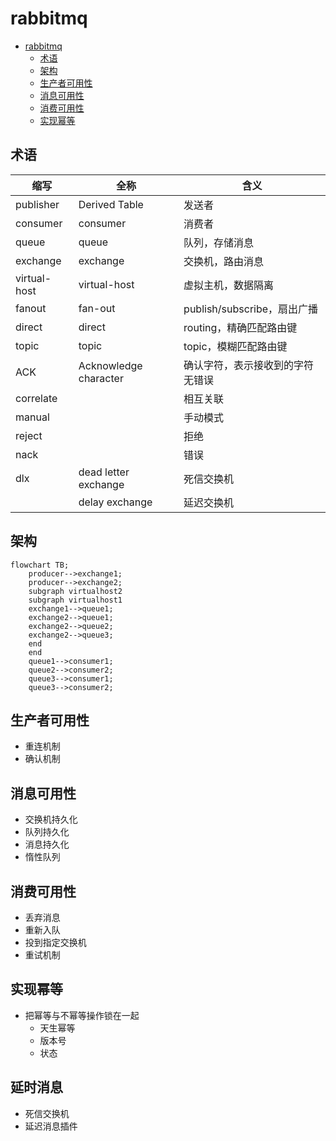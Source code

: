 # rabbitmq

<!-- TOC -->
* [rabbitmq](#rabbitmq)
  * [术语](#术语)
  * [架构](#架构)
  * [生产者可用性](#生产者可用性)
  * [消息可用性](#消息可用性)
  * [消费可用性](#消费可用性)
  * [实现幂等](#实现幂等)
<!-- TOC -->

## 术语

| 缩写           | 全称                    | 含义                     |
|--------------|-----------------------|------------------------|
| publisher    | Derived Table         | 发送者                    |
| consumer     | consumer              | 消费者                    |
| queue        | queue                 | 队列，存储消息                |
| exchange     | exchange              | 交换机，路由消息               |
| virtual-host | virtual-host          | 虚拟主机，数据隔离              |
| fanout       | fan-out               | publish/subscribe，扇出广播 |
| direct       | direct                | routing，精确匹配路由键        |
| topic        | topic                 | topic，模糊匹配路由键          |
| ACK          | Acknowledge character | 确认字符，表示接收到的字符无错误       |
| correlate    |                       | 相互关联                   |
| manual       |                       | 手动模式                   |
| reject       |                       | 拒绝                     |
| nack         |                       | 错误                     |
| dlx          | dead letter exchange  | 死信交换机                  |
|              | delay exchange        | 延迟交换机                  |

## 架构

```mermaid
flowchart TB;
    producer-->exchange1;
    producer-->exchange2;
    subgraph virtualhost2
    subgraph virtualhost1
    exchange1-->queue1;
    exchange2-->queue1;
    exchange2-->queue2;
    exchange2-->queue3;
    end
    end
    queue1-->consumer1;
    queue2-->consumer2;
    queue3-->consumer1;
    queue3-->consumer2;
```
## 生产者可用性

* 重连机制
* 确认机制

## 消息可用性

* 交换机持久化
* 队列持久化
* 消息持久化
* 惰性队列

## 消费可用性

* 丢弃消息
* 重新入队
* 投到指定交换机
* 重试机制

## 实现幂等
* 把幂等与不幂等操作锁在一起
  * 天生幂等
  * 版本号
  * 状态

## 延时消息
* 死信交换机
* 延迟消息插件